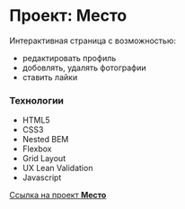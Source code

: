 # Проект: Место

Интерактивная страница с возможностью:
 * редактировать профиль
 * добовлять, удалять фотографии
 * ставить лайки

### Технологии
* HTML5
* CSS3
* Nested BEM
* Flexbox
* Grid Layout
* UX Lean Validation
* Javascript

[Ссылка на проект **Место**](https://dmitry-user.github.io/mesto/)
